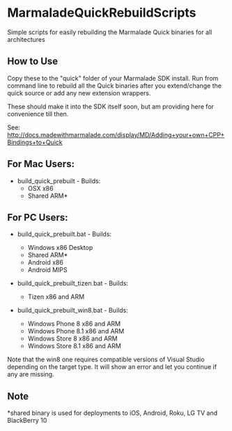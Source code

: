 MarmaladeQuickRebuildScripts
============================

Simple scripts for easily rebuilding the Marmalade Quick binaries for all architectures

How to Use
----------

Copy these to the "quick" folder of your Marmalade SDK install. Run from command line to rebuild all the Quick binaries after you extend/change the quick source or add any new extension wrappers.

These should make it into the SDK itself soon, but am providing here for convenience till then.

See: http://docs.madewithmarmalade.com/display/MD/Adding+your+own+CPP+Bindings+to+Quick


For Mac Users:
--------------

- build_quick_prebuilt - Builds:
  - OSX x86
  - Shared ARM*

For PC Users:
-------------

- build_quick_prebuilt.bat - Builds:
  - Windows x86 Desktop
  - Shared ARM*
  - Android x86
  - Android MIPS

- build_quick_prebuilt_tizen.bat - Builds:
  - Tizen x86 and ARM

- build_quick_prebuilt_win8.bat - Builds:
  - Windows Phone 8 x86 and ARM
  - Windows Phone 8.1 x86 and ARM
  - Windows Store 8 x86 and ARM
  - Windows Store 8.1 x86 and ARM

Note that the win8 one requires compatible versions of Visual Studio depending on the target type. It will show an error and let you continue if any are missing.
  
Note
----

*shared binary is used for deployments to iOS, Android, Roku, LG TV and BlackBerry 10
